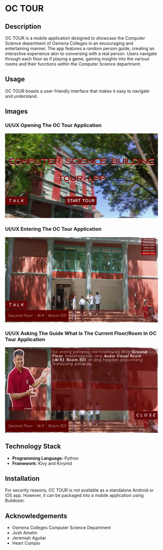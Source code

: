 # OC TOUR

## Description
OC TOUR is a mobile application designed to showcase the Computer Science department of Osmena Colleges in an encouraging and entertaining manner. The app features a random person guide, creating an interactive experience akin to conversing with a real person. Users navigate through each floor as if playing a game, gaining insights into the various rooms and their functions within the Computer Science department.

## Usage
OC TOUR boasts a user-friendly interface that makes it easy to navigate and understand.

## Images
### UI/UX Opening The OC Tour Application
![Image 1](App_Images/home.png)
### UI/UX Entering The OC Tour Application
![Image 2](App_Images/enter.png)
### UI/UX Asking The Guide What Is The Current Floor/Room In OC Tour Application
![Image 3](App_Images/guide.png)

## Technology Stack
- **Programming Language:** Python
- **Framework:** Kivy and Kivymd

## Installation
For security reasons, OC TOUR is not available as a standalone Android or iOS app. However, it can be packaged into a mobile application using Buildozer.

## Acknowledgements
- Osmena Colleges Computer Science Department
- Josh Ametin
- Jeremiah Aguilar
- Heart Cumpio
